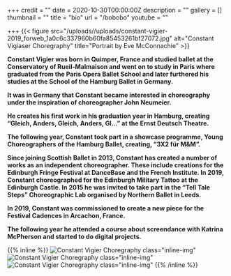 +++
credit = ""
date = 2020-10-30T00:00:00Z
description = ""
gallery = []
thumbnail = ""
title = "bio"
url = "/bobobo"
youtube = ""

+++
{{< figure src="/uploads//uploads/constant-vigier-2019_forweb_1a0c6c337960b60fa85453261bf27072.jpg" alt="Constant Vigiaser Choregraphy" title="Portrait by Eve McConnachie" >}} <br/>

**Constant Vigier was born in Quimper, France and studied ballet at the Conservatory of Rueil-Malmaison and went on to study in Paris where graduated from the Paris Opera Ballet School and later furthered his studies at the School of the Hamburg Ballet in Germany.**

**It was in Germany that Constant became interested in choreography under the inspiration of choreographer John Neumeier.**

**He creates his first work in his graduation year in Hamburg, creating “Gleich, Anders, Gleich, Anders, Gl…” at the Ernst Deutsch Theatre.**

**The following year, Constant took part in a showcase programme, Young Choreographers of the Hamburg Ballet, creating, “3X2 für M&M”.**

**Since joining Scottish Ballet in 2013, Constant has created a number of works as an independent choreographer. These include creations for the Edinburgh Fringe Festival at DanceBase and the French Institute. In 2019, Constant choreographed for the Edinburgh Military Tattoo at the Edinburgh Castle. In 2015 he was invited to take part in the “Tell Tale Steps” Choreographic Lab organised by Northern Ballet in Leeds.**

**In 2019, Constant was commissioned to create a new piece for the Festival Cadences in Arcachon, France.**

**The following year he attended a course about screendance with Katrina McPherson and started to do digital projects.**

{{% inline %}} ![Constant Vigier Choregraphy class="inline-img"](/uploads/constant-vigier-1.jpg "Constant Vigier Choregraphy") ![Constant Vigier Choregraphy class="inline-img"](/uploads/constant-vigier-2.jpg "Constant Vigier Choregraphy") ![Constant Vigier Choregraphy class="inline-img"](/uploads/constant-vigier-3.jpg "Constant Vigier Choregraphy") {{% /inline %}}